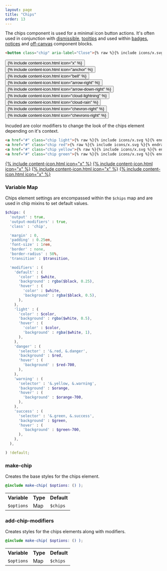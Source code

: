 ```yaml
---
layout: page
title: "Chips"
order: 13
---
```


The chips component is used for a minimal icon button actions. It's often used in conjunction with [dismissible](/docs/javascript/dismissible/), [tooltips](/docs/blocks/tooltips/) and used within [badges](/docs/blocks/badges/), [notices](/docs/blocks/notices/) and [off-canvas](/docs/blocks/offcanvas/) component blocks.

```html
<button class="chip" aria-label="Close">{% raw %}{% include icons/x.svg %}{% endraw %}</button>
```

<div class="demo demo-chips">
  <p>
    <button class="chip">{% include content-icon.html icon="x" %}</button>
    <button class="chip">{% include content-icon.html icon="anchor" %}</button>
    <button class="chip">{% include content-icon.html icon="bell" %}</button>
    <button class="chip">{% include content-icon.html icon="arrow-right" %}</button>
    <button class="chip">{% include content-icon.html icon="arrow-down-right" %}</button>
    <button class="chip">{% include content-icon.html icon="cloud-lightning" %}</button>
    <button class="chip">{% include content-icon.html icon="cloud-rain" %}</button>
    <button class="chip">{% include content-icon.html icon="chevron-right" %}</button>
    <button class="chip">{% include content-icon.html icon="chevrons-right" %}</button>
  </p>
</div>

Incuded are color modifiers to change the look of the chips element depending on it's context.

```html
<a href="#" class="chip light">{% raw %}{% include icons/x.svg %}{% endraw %}</a>
<a href="#" class="chip red">{% raw %}{% include icons/x.svg %}{% endraw %}</a>
<a href="#" class="chip yellow">{% raw %}{% include icons/x.svg %}{% endraw %}</a>
<a href="#" class="chip green">{% raw %}{% include icons/x.svg %}{% endraw %}</a>
```

<div class="demo demo-chips demo-inverted">
  <p>
    <a href="#" class="chip light">{% include content-icon.html icon="x" %}</a>
    <a href="#" class="chip red">{% include content-icon.html icon="x" %}</a>
    <a href="#" class="chip yellow">{% include content-icon.html icon="x" %}</a>
    <a href="#" class="chip green">{% include content-icon.html icon="x" %}</a>
  </p>
</div>

<div id="toc" class="toc"></div>

<section id="map-buttons" class="docs-item" markdown="1">

### Variable Map

Chips element settings are encompassed within the `$chips` map and are used in chip mixins to set default values.

```scss
$chips: (
  'output' : true,
  'output-modifiers' : true,
  'class' : 'chip',

  'margin' : 0,
  'padding' : 0.25em,
  'font-size' : 1rem,
  'border' : none,
  'border-radius' : 50%,
  'transition' : $transition,

  'modifiers' : (
    'default' : (
      'color' : $white,
      'background' : rgba($black, 0.25),
      'hover' : (
        'color' : $white,
        'background' : rgba($black, 0.5),
      ),
    ),
    'light' : (
      'color' : $color,
      'background' : rgba($white, 0.5),
      'hover' : (
        'color' : $color,
        'background' : rgba($white, 1),
      ),
    ),
    'danger' : (
      'selector' : '&.red, &.danger',
      'background' : $red,
      'hover' : (
        'background' : $red-700,
      ),
    ),
    'warning' : (
      'selector' : '&.yellow, &.warning',
      'background' : $orange,
      'hover' : (
        'background' : $orange-700,
      ),
    ),
    'success' : (
      'selector' : '&.green, &.success',
      'background' : $green,
      'hover' : (
        'background' : $green-700,
      ),
    ),
  ),

) !default;
```

</section><!-- .docs-item -->

<section id="mixin-make-chip" class="docs-item" markdown="1">

### make-chip

Creates the base styles for the chips element.

```scss
@include make-chip( $options: () );
```

<table class="table table-docs">
  <tr>
    <th>Variable</th>
    <th>Type</th>
    <th>Default</th>
  </tr>
  <tr>
    <td><code>$options</code></td>
    <td>Map</td>
    <td><code>$chips</code></td>
  </tr>
</table>

</section><!-- .docs-item -->

<section id="mixin-add-chip-modifiers" class="docs-item" markdown="1">

### add-chip-modifiers

Creates styles for the chips elements along with modifiers.

```scss
@include make-chip( $options: () );
```

<table class="table table-docs">
  <tr>
    <th>Variable</th>
    <th>Type</th>
    <th>Default</th>
  </tr>
  <tr>
    <td><code>$options</code></td>
    <td>Map</td>
    <td><code>$chips</code></td>
  </tr>
</table>

</section><!-- .docs-item -->
